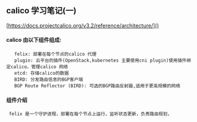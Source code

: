 ## calico 学习笔记(一)
    
    
   [https://docs.projectcalico.org/v3.2/reference/architecture/]()
      
#### calico 由以下组件组成:
       felix: 部署在每个节点的calico 代理
       plugin: 云平台的插件(OpenStack,kubernetes 主要使用cni plugin)使用插件绑定calico，管理calico 网络
       etcd: 存储calico的数据
       BIRD: 分发路由信息的BGP客户端
       BGP Route Reflector (BIRD): 可选的BGP路由反射器,适用于更高规模的网络
       
#### 组件介绍
     
     felix 是一个守护进程，部署在每个节点上运行，监听状态更新，负责路由规划，
     
     
               
    
